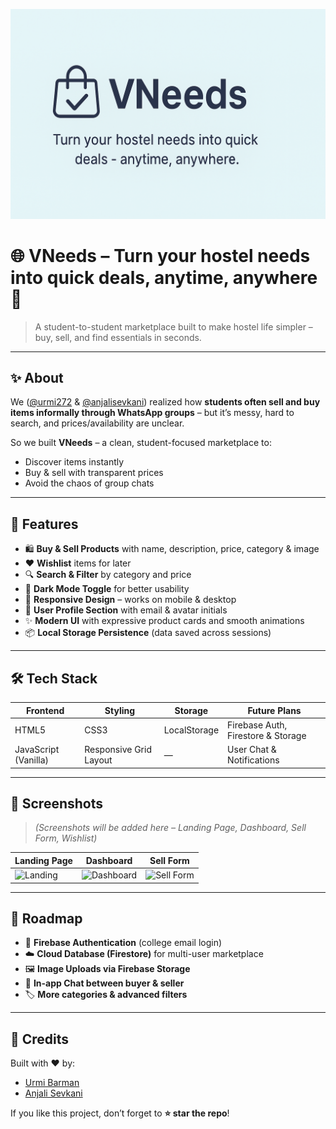 <p align="center">
  <img src="./banner2.png" alt="VNeeds Banner"/>
</p>

# 🌐 VNeeds – Turn your hostel needs into quick deals, anytime, anywhere 🚀  

> A student-to-student marketplace built to make hostel life simpler – buy, sell, and find essentials in seconds.  

---

## ✨ About  
We ([@urmi272](https://github.com/urmi272) & [@anjalisevkani](https://github.com/anjalisevkani)) realized how **students often sell and buy items informally through WhatsApp groups** – but it’s messy, hard to search, and prices/availability are unclear.  

So we built **VNeeds** – a clean, student-focused marketplace to:  
- Discover items instantly  
- Buy & sell with transparent prices  
- Avoid the chaos of group chats  

---

## 🚀 Features
- 🛍️ **Buy & Sell Products** with name, description, price, category & image  
- ❤️ **Wishlist** items for later  
- 🔍 **Search & Filter** by category and price  
- 🌙 **Dark Mode Toggle** for better usability  
- 📱 **Responsive Design** – works on mobile & desktop  
- 👤 **User Profile Section** with email & avatar initials  
- ✨ **Modern UI** with expressive product cards and smooth animations  
- 📦 **Local Storage Persistence** (data saved across sessions)  

---

## 🛠️ Tech Stack
| Frontend | Styling | Storage | Future Plans |
|----------|---------|---------|---------------|
| HTML5    | CSS3    | LocalStorage | Firebase Auth, Firestore & Storage |
| JavaScript (Vanilla) | Responsive Grid Layout | — | User Chat & Notifications |

---

## 📸 Screenshots
> _(Screenshots will be added here – Landing Page, Dashboard, Sell Form, Wishlist)_  

| Landing Page | Dashboard | Sell Form |
|--------------|-----------|-----------|
| ![Landing](./screenshots/landing.png) | ![Dashboard](./screenshots/dashboard.png) | ![Sell Form](./screenshots/)

---

## 📌 Roadmap
- 🔐 **Firebase Authentication** (college email login)  
- ☁️ **Cloud Database (Firestore)** for multi-user marketplace  
- 🖼️ **Image Uploads via Firebase Storage**  
- 💬 **In-app Chat between buyer & seller**  
- 🏷️ **More categories & advanced filters**  

---

## 🤝 Credits
Built with ❤️ by:  
- [Urmi Barman](https://github.com/urmi272)  
- [Anjali Sevkani](https://github.com/anjalisevkani)  


If you like this project, don’t forget to **⭐ star the repo**!
